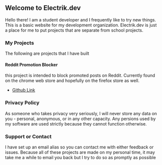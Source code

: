 ## Welcome to Electrik.dev
Hello there! I am a student developer and I frequently like to try new things. This is a basic website for my development organization. 
Electrik.dev is just a place for me to put projects that are separate from school projects.

### My Projects
The following are projects that I have built

#### Reddit Promotion Blocker
this project is intended to block promoted posts on Reddit. Currently found on the chrome web store and hopefully on the firefox store as well.
- [Github Link](https://github.com/Electrik-Dev/RedditPromoBlocker)

### Privacy Policy
As someone who takes privacy very seriously, I will never store any data on you - personal, anonymous, or in any other capacity. Any persions used by my software are used strictly because they cannot function otherwise.

### Support or Contact

I have set up an email alias so you can contact me with either feedback or issues. Because all of these projects are made on my personal time, it may take me a while to email you back but I try to do so as promptly as possible